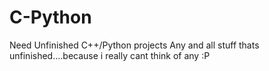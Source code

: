 # C-Python
Need Unfinished C++/Python projects
Any and all stuff thats unfinished....because i really cant think of any :P
